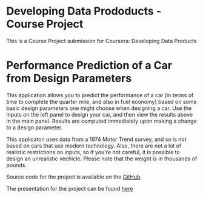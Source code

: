 Developing Data Prododucts - Course Project
=========================
This is a Course Project submission for Coursera: Developing Data Products


Performance Prediction of a Car from Design Parameters
==================

This application allows you to predict the performance of a car (in terms of time to complete the quarter mile, and also in fuel economy) based on some basic design parameters one might choose when designing a car. 
Use the inputs on the left panel to design your car, and then view the results above in the main panel. Results are computed immediately upon making a change to a design parameter.

This applicaton uses data from a 1974 Motor Trend survey, and so is not based on cars that use modern technology. 
Also, there are not a lot of realistic restrictions on inputs, so if you're not careful, it is possible to design an unrealistic vechicle. 
Please note that the weight is in thousands of pounds.
				
Source code for the project is available on the [GitHub](https://github.com/daniel-zhou/Developing-Data-Products).

The presentation for the project can be found [here](http://rpubs.com/danielleecn/111667)

